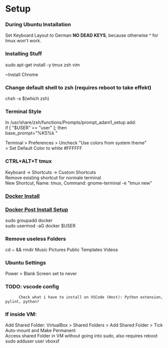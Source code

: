 # Setup

### During Ubuntu Installation
Set Keyboard Layout to German **NO DEAD KEYS**, because otherwise ^ for tmux won't work.

### Installing Stuff
sudo apt-get install -y tmux zsh vim

~Install Chrome

### Change default shell to zsh  (requires reboot to take effekt)
chsh -s $(which zsh)

### Terminal Style
In /usr/share/zsh/functions/Prompts/prompt_adam1_setup add:  
if [ "$USER" == "user" ]; then  
  base_prompt="%KS%k "

Terminal > Preferences > Uncheck "Use colors from system theme"  
                       > Set Default Color to white #FFFFFF
### CTRL+ALT+T tmux
Keyboard -> Shortcuts -> Custom Shortcuts  
Remove existing shortcut for normale terminal  
New Shortcut, Name: tmux, Command: gnome-terminal -e "tmux new"

### [Docker Install](https://docs.docker.com/v17.09/engine/installation/linux/docker-ce/ubuntu/)
### [Docker Post Install Setup](https://docs.docker.com/install/linux/linux-postinstall/)
sudo groupadd docker  
sudo usermod -aG docker $USER

### Remove useless Folders
cd ~ && rmdir Music Pictures Public Templates Videos

### Ubuntu Settings
Power > Blank Screen set to never

### TODO: vscode config
          Check what i have to install on VSCode (Host): Python extension, pylint, python?

### If inside VM:

Add Shared Folder: VirtualBox > Shared Folders > Add Shared Folder > Tick Auto-mount and Make Permanent  
Access shared Folder in VM without going into sudo, also requires reboot  
sudo adduser user vboxsf
